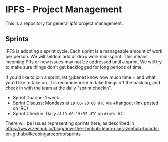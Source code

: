 # IPFS - Project Management

This is a repository for general ipfs project management.

## Sprints

IPFS is adopting a sprint cycle. Each sprint is a manageable amount of work per person. We will seldom add or drop work mid-sprint. This means incoming PRs or new issues may not be addressed until a sprint. We will try to make sure things don't get backlogged for long periods of time. 

If you'd like to join a sprint, let @jbenet know how much time + and what you'd like to take on. It is recommended to take things off the backlog, and check in with the team at the daily "sprint checkin".

- Sprint Duarion: 1 week.
- Sprint Discuss: Mondays at `19:00-20:00 UTC` via +hangout (link posted on IRC)
- Sprint Checkin: Daily at `19:00-19:05 UTC` on `#ipfs` IRC

There will be issues representing sprints here, as described in https://www.zenhub.io/blog/how-the-zenhub-team-uses-zenhub-boards-on-github/#keepingarecordofsprints

